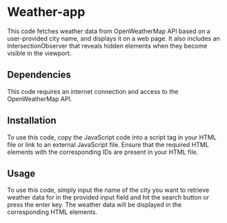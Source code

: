 # Weather-app



This code fetches weather data from OpenWeatherMap API based on a user-provided city name, and displays it on a web page. It also includes an IntersectionObserver that reveals hidden elements when they become visible in the viewport.

## Dependencies

This code requires an internet connection and access to the OpenWeatherMap API.

## Installation

To use this code, copy the JavaScript code into a script tag in your HTML file or link to an external JavaScript file. Ensure that the required HTML elements with the corresponding IDs are present in your HTML file.

## Usage

To use this code, simply input the name of the city you want to retrieve weather data for in the provided input field and hit the search button or press the enter key. The weather data will be displayed in the corresponding HTML elements.
